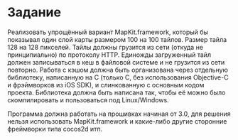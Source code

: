 # Задание

Реализовать упрощённый вариант MapKit.framework, который бы показывал один слой карты размером 100 на 100 тайлов. Размер тайла 128 на 128 пикселей. Тайлы должны грузится из сети (откуда не принципиально) по протоколу HTTP. Единожды загруженный тайл должен записываться в кеш в файловой системе и не грузится из сети повторно. Работа с кэшом должна быть организована через отдельную библиотеку, написанную на C (только C, без использования Objective-C и фрэймворков из iOS SDK), и слинкованную с основным кодом проекта. Библиотека должна быть написана так, чтобы её можно было скомпилировать и пользоваться под Linux/Windows.

Программа должна работать на прошивках начиная от 3.0, для решения нельзя использовать MapKit.framework и какие-либо другие сторонние фреймворки типа cocos2d итп.
